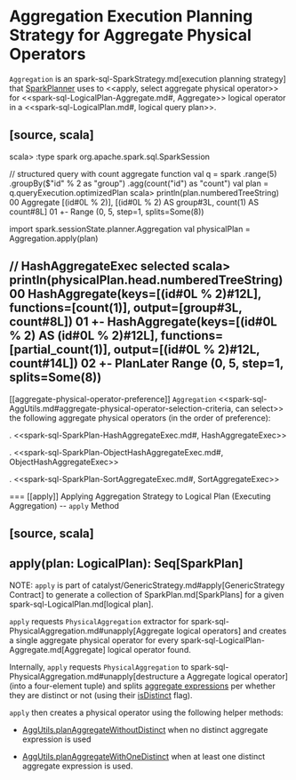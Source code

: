 # Aggregation Execution Planning Strategy for Aggregate Physical Operators

`Aggregation` is an spark-sql-SparkStrategy.md[execution planning strategy] that [SparkPlanner](../SparkPlanner.md) uses to <<apply, select aggregate physical operator>> for <<spark-sql-LogicalPlan-Aggregate.md#, Aggregate>> logical operator in a <<spark-sql-LogicalPlan.md#, logical query plan>>.

[source, scala]
----
scala> :type spark
org.apache.spark.sql.SparkSession

// structured query with count aggregate function
val q = spark
  .range(5)
  .groupBy($"id" % 2 as "group")
  .agg(count("id") as "count")
val plan = q.queryExecution.optimizedPlan
scala> println(plan.numberedTreeString)
00 Aggregate [(id#0L % 2)], [(id#0L % 2) AS group#3L, count(1) AS count#8L]
01 +- Range (0, 5, step=1, splits=Some(8))

import spark.sessionState.planner.Aggregation
val physicalPlan = Aggregation.apply(plan)

// HashAggregateExec selected
scala> println(physicalPlan.head.numberedTreeString)
00 HashAggregate(keys=[(id#0L % 2)#12L], functions=[count(1)], output=[group#3L, count#8L])
01 +- HashAggregate(keys=[(id#0L % 2) AS (id#0L % 2)#12L], functions=[partial_count(1)], output=[(id#0L % 2)#12L, count#14L])
02    +- PlanLater Range (0, 5, step=1, splits=Some(8))
----

[[aggregate-physical-operator-preference]]
`Aggregation` <<spark-sql-AggUtils.md#aggregate-physical-operator-selection-criteria, can select>> the following aggregate physical operators (in the order of preference):

. <<spark-sql-SparkPlan-HashAggregateExec.md#, HashAggregateExec>>

. <<spark-sql-SparkPlan-ObjectHashAggregateExec.md#, ObjectHashAggregateExec>>

. <<spark-sql-SparkPlan-SortAggregateExec.md#, SortAggregateExec>>

=== [[apply]] Applying Aggregation Strategy to Logical Plan (Executing Aggregation) -- `apply` Method

[source, scala]
----
apply(plan: LogicalPlan): Seq[SparkPlan]
----

NOTE: `apply` is part of catalyst/GenericStrategy.md#apply[GenericStrategy Contract] to generate a collection of SparkPlan.md[SparkPlans] for a given spark-sql-LogicalPlan.md[logical plan].

`apply` requests `PhysicalAggregation` extractor for spark-sql-PhysicalAggregation.md#unapply[Aggregate logical operators] and creates a single aggregate physical operator for every spark-sql-LogicalPlan-Aggregate.md[Aggregate] logical operator found.

Internally, `apply` requests `PhysicalAggregation` to spark-sql-PhysicalAggregation.md#unapply[destructure a Aggregate logical operator] (into a four-element tuple) and splits [aggregate expressions](../expressions/AggregateExpression.md) per whether they are distinct or not (using their [isDistinct](../expressions/AggregateExpression.md#isDistinct) flag).

`apply` then creates a physical operator using the following helper methods:

* [AggUtils.planAggregateWithoutDistinct](../spark-sql-AggUtils.md#planAggregateWithoutDistinct) when no distinct aggregate expression is used

* [AggUtils.planAggregateWithOneDistinct](../spark-sql-AggUtils.md#planAggregateWithOneDistinct) when at least one distinct aggregate expression is used.
